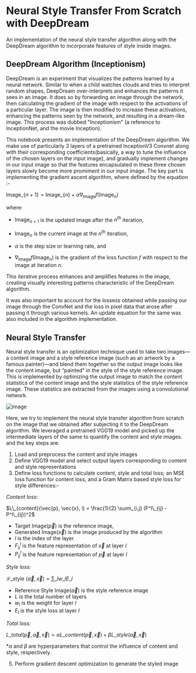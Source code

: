 # Neural Style Transfer From Scratch with DeepDream
An implementation of the neural style transfer algorithm along with the DeepDream algorithm to incorporate features of style inside images.

## DeepDream Algorithm (Inceptionism)

DeepDream is an experiment that visualizes the patterns learned by a neural network. Similar to when a child watches clouds and tries to interpret random shapes, DeepDream over-interprets and enhances the patterns it sees in an image. It does so by forwarding an image through the network, then calculating the gradient of the image with respect to the activations of a particular layer. The image is then modified to increase these activations, enhancing the patterns seen by the network, and resulting in a dream-like image. This process was dubbed "Inceptionism" (a reference to InceptionNet, and the movie Inception).

This notebook presents an implementation of the DeepDream algorithm. We make use of particularly 3 layers of a pretrained InceptionV3 Convnet along with their corresponding coefficients(basically, a way to tune the influence of the chosen layers on the input image), and gradually implement changes in our input image so that the features encapsulated in these three chosen layers slowly become more promiment in our input image. The key part is implementing the gradient ascent algorithm, where  defined by the equation :-

$\text{Image}\_\{n+1\} = \text{Image}\_\{n\} + \alpha \nabla_{\text{Image}} f(\text{Image}_{n})$

where:

* $\text{Image}_{n+1}$ is the updated image after the $n^{th}$ iteration,
    
* $\text{Image}_n$ is the current image at the $n^{th}$ iteration, 
    
* $\alpha$ is the step size or learning rate, and
    
* $\nabla_{\text{Image}} f(\text{Image}_{n})$ is the gradient of the loss function $f$ with respect to the image at iteration $n$.


This iterative process enhances and amplifies features in the image, creating visually interesting patterns characteristic of the DeepDream algorithm.

It was also important to account for the lossess obtained while passing our image through the ConvNet and the loss in pixel data that arose after passing it through various kernels. An update equation for the same was also included in the algorithm implementation.

## Neural Style Transfer

Neural style transfer is an optimization technique used to take two images—a content image and a style reference image (such as an artwork by a famous painter)—and blend them together so the output image looks like the content image, but “painted” in the style of the style reference image. This is implemented by optimizing the output image to match the content statistics of the content image and the style statistics of the style reference image. These statistics are extracted from the images using a convolutional network.

![image](https://github.com/bhogsogs/Neural-Style-Transfer-From-Scratch-with-DeepDream/assets/134948011/c9e69c21-3cab-4821-935f-4279f1f85764)

Here, we try to implement the neural style transfer algorithm from scratch on the image that we obtained after subjecting it to the DeepDream algorithm. We leveraged a pretrained VGG19 model and picked up the intermediate layers of the same to quantify the content and style images. and the key steps are:

1. Load and preprocess the content and style images
2. Define VGG19 model and select output layers corresponding to content and style representations
3. Define loss functions to calculate content, style and total loss; an MSE loss function for content loss, and a Gram Matrix based style loss for style differences:-
   
_Content loss:_

$L\_{content}(\vec{p}, \vec{x}, l) = \frac{1}{2} \sum\_{i,j} (F^l\_{ij} - P^l\_{ij})^2$

* $\text{Target Image} (\vec{p})$ is the reference image,
* $\text{Generated Image} (\vec{x})$ is the image produced by the algorithm
* $l$ is the index of the layer
* $F_{ij}^l$ is the feature representation of $\vec{x}$ at layer $l$
* $P_{ij}^l$ is the feature representation of $\vec{p}$ at layer $l$

_Style loss:_

$\mathcal{L}\_{\text {style }}(\vec{a}, \vec{x})=\sum\_l w\_l E\_l$

* $\text{Reference Style Image} (\vec{a})$ is the style reference image
*  $L$ is the total number of layers
*  $w_l$ is the weight for layer $l$
*  $E_l$ is the style loss at layer $l$
  
_Total loss:_

$L\_{total}(\vec{p}, \vec{a}, \vec{x}) = \alpha L\_{content}(\vec{p}, \vec{x}) + \beta L\_{style}(\vec{a}, \vec{x})$

*$\alpha$ and $\beta$ are hyperparameters that control the influence of content and style, respectively.
  
5. Perform gradient descent optimization to generate the styled image
